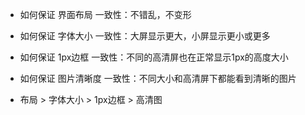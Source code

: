 - 如何保证 界面布局 一致性：不错乱，不变形
- 如何保证 字体大小 一致性：大屏显示更大，小屏显示更小或更多
- 如何保证 1px边框 一致性：不同的高清屏也在正常显示1px的高度大小
- 如何保证 图片清晰度 一致性：不同大小和高清屏下都能看到清晰的图片

- 布局 > 字体大小 > 1px边框 > 高清图

